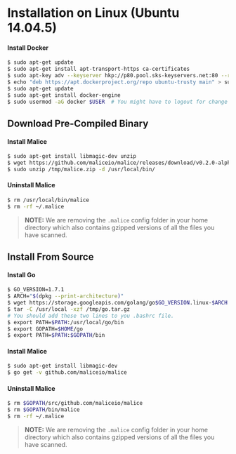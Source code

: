 # Installation on Linux (**Ubuntu 14.04.5**)

#### Install Docker

```bash
$ sudo apt-get update
$ sudo apt-get install apt-transport-https ca-certificates
$ sudo apt-key adv --keyserver hkp://p80.pool.sks-keyservers.net:80 --recv-keys 58118E89F3A912897C070ADBF76221572C52609D
$ echo "deb https://apt.dockerproject.org/repo ubuntu-trusty main" > sudo tee -a /etc/apt/sources.list.d/docker.list
$ sudo apt-get update
$ sudo apt-get install docker-engine
$ sudo usermod -aG docker $USER  # You might have to logout for change to take effect
```

## Download Pre-Compiled Binary

#### Install Malice

```bash
$ sudo apt-get install libmagic-dev unzip
$ wget https://github.com/maliceio/malice/releases/download/v0.2.0-alpha/malice_0.2.0-alpha_linux_amd64.zip -O /tmp/malice.zip
$ sudo unzip /tmp/malice.zip -d /usr/local/bin/
```

#### Uninstall Malice  

```bash
$ rm /usr/local/bin/malice
$ rm -rf ~/.malice
```

> **NOTE:** We are removing the `.malice` config folder in your home directory which also contains gzipped versions of all the files you have scanned.

## Install From Source

#### Install Go

```bash
$ GO_VERSION=1.7.1
$ ARCH="$(dpkg --print-architecture)"
$ wget https://storage.googleapis.com/golang/go$GO_VERSION.linux-$ARCH.tar.gz -O /tmp/go.tar.gz
$ tar -C /usr/local -xzf /tmp/go.tar.gz
# You should add these two lines to you .bashrc file.
$ export PATH=$PATH:/usr/local/go/bin
$ export GOPATH=$HOME/go
$ export PATH=$PATH:$GOPATH/bin
```

#### Install Malice

```bash
$ sudo apt-get install libmagic-dev
$ go get -v github.com/maliceio/malice
```

#### Uninstall Malice  

```bash
$ rm $GOPATH/src/github.com/maliceio/malice
$ rm $GOPATH/bin/malice
$ rm -rf ~/.malice
```

> **NOTE:** We are removing the `.malice` config folder in your home directory which also contains gzipped versions of all the files you have scanned.
